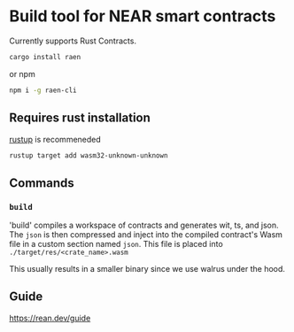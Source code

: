 # Build tool for NEAR smart contracts

Currently supports Rust Contracts.

```bash
cargo install raen
```

or npm

```bash
npm i -g raen-cli
```

## Requires rust installation

[rustup](https://rustup.rs/) is recommeneded

```bash
rustup target add wasm32-unknown-unknown
```

## Commands

### `build`

'build' compiles a workspace of contracts and generates wit, ts, and json. The `json` is then compressed and inject into the compiled contract's Wasm file in a custom section named `json`.  This file is placed into `./target/res/<crate_name>.wasm`

This usually results in a smaller binary since we use walrus under the hood.


## Guide

https://rean.dev/guide
